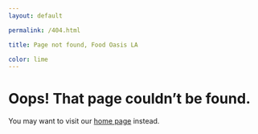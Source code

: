 ```yaml
---
layout: default

permalink: /404.html

title: Page not found, Food Oasis LA

color: lime
---
```


# Oops! That page couldn’t be found.

You may want to visit our [home page](/) instead.
